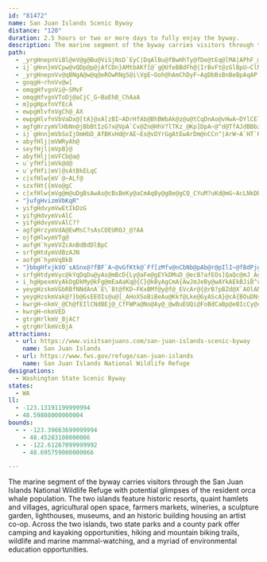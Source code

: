 ```yaml
---
id: "81472"
name: San Juan Islands Scenic Byway
distance: "120"
duration: 2.5 hours or two or more days to fully enjoy the byway.
description: The marine segment of the byway carries visitors through the San Juan Islands National Wildlife Refuge. The two islands feature resorts, hamlets and villages, farmers markets, wineries, lighthouses, museums, and an historic building housing an artist co-op.
path:
  - _yrgHnepnViBl@eV@g@Bu@ViSjNsD`EyC|DqAlBu@fBwHhTy@fDe@tEq@lMA|APhF_@`B_D|C
  - ij`gHnn}mVCpw@vQDp@p@jAfCDn}AMtbAKf[@`g@UfeBBdFh@|IrBvFt@zGlBpU~ClNb@f\XjE`@rAjB~Cd@jAt@zBDxAA~@YzAcDxI}AtBuCvCc@r@Y~@_DbOqE`NSd@e@nCy@vIObAsCrEgIrNyDfEqGbPiBlGaAdBiKtMwB~BiAf@gC~@{CLaAG_EeAsAm@s@e@s@wAa@_@}@Da@XSnA?l@HfAn@zANhEMzBQfBExCWpDKl@e@l@m@kD?{BNmBO{CKsA}@qHaEaGeAS}CmAsFwDs@Je@\i@z@_A~Bs@~BeAzAyAj@]j@kLlFmCZsFViCd@gA`AqAjBsOlWuAvC}BpRYv@gGzLmFtF}GxEaBXeA?{HmE_C_AmBM}BRuEx@_MRsCVYKiFdAy@Fyd@Gq@Ly@x@{@rAOxA?zKMnH{@jB}@j@cAPq^CmGq@uAAkHr@cPf@iJHs@Io@g@Sy@Em@Cas@DsFNs@Vs@X_@^G`JRhAE|C]TOTeABol@Ic_@mXfEYAuQsHaGkDsAg@cCm@kNE_AXe\tTmFfEo@RcSfDwB?oA_@iC{AgEsDwGgIyDsFsCaDwEyCoAk@kL[sCk@cAi@y@cBs@qCQcLi@eCc@eAcAaA_Ac@qM}Bg@Qi@s@
  - _yrgHnepnVv@qBNgA@w@q@eROwRNgS@i\VgE~Ooh@hAmChDyF~AgDbBsBnBeBpAqAP[lAkC^uA^wBZyE`@eKf@gJ?kBKmDgCaQE_B
  - goqgH~rhnVv@w[
  - omqgHfvgnVi@~SMvF
  - omqgHfvgnVToDj@aCjC_G~BaEhB_ChAaA
  - m}pgHpxfnVfEcA
  - ewpgHlvfnVgCh@_AX
  - ewpgHlvfnVbVaDx@[tA}@xA[zBI~ADrHfAb@BhBWbAk@z@u@tCqDnAo@vHwA~DYlCElB_@bBu@hA_Ad@q@r@oAXw@`@yBLyAN_Ej@iGRqHRgBj@iCbAoBbAsA`IcHdAsBxKae@z@eCzGgLhByAbA]dB?jJ^d@GxB_Al@m@dA_DjF}RlFeX~@yAt@e@zKeCp@g@z@_An@mCLcCCqRu@wLy@wHOiEOyLJuAb@qA~@kAlCaBx@aAt@sA|CaJh@iAlFoIx@SrADdDXpC?bAm@d@q@fEmOt@aBrBuCnCsEbAw@~@a@lBk@vEsDrDeEvDyBrBAlE[dWCA{ODm@L_@
  - agfgHrzymVlHbNn@jBbBtIzG?x@VpA`Cv@Zn@HhV?lTKz_@Kp]DpA~@^d@TfAJdBBbz@b@|GJn@~@|BbAJrf@g@
  - ij`gHnn}mVbSoIjOmHbD_AfBKvHd@rAE~Es@vDYrGgAtEwArDm@nCCn^|ArW~A`HT`Kx@jXdDz@C|@OhAi@xAgA|DmDfG{DxAg@tCU
  - abyfHlj|mVWRyAh@
  - seyfHjl|mVpB}@
  - abyfHlj|mVFCb@a@
  - u`yfHfi|mVk@d@
  - u`yfHfi|mV|@sAtBkELqC
  - c|xfHlw{mV`@~ALf@
  - szxfHt{{mVo@gC
  - c|xfHlw{mVg@m@uDgBsAwAs@cBsBeKy@aCmAqBy@gBe@gCQ_CYuM?uKd@mG~AcLNkDBoE]gIBwBZgCXs@v@kAnAeAfCaAhHyDbByB|@aB~@mCn@sC^mCh@wH^yCd@gC|@aDvCsDxW_YpDeE`A{Ah@qAx@oEXeELy^NoNT_B`GuVp@gE^qDh@uH?uCe@uIHwBh@uAfFqJj@yCBoIIiH}CaH_A_AiA?
  - "}ufgHvizmVbKqR"
  - yifgHdvymVwEtIkDzG
  - yifgHdvymVvAlC
  - yifgHdvymVvAlC??
  - agfgHrzymVdA@EwMsC?sAsCOEUROJ_@?AA
  - ojfgHlwymVTg@
  - aofgH`hymVVZcAnBdBdDlBpC
  - srfgHtdymVdBzAJN
  - aofgH`hymVqBkB
  - "}bbgHfxjkVO`sASnx@?fBF`A~@vGfKtk@`Ff[zMfv@nCbNb@pAb@r@pIlI~@fBdPjg@lEhM\\pAjAdJBhBMlDy@hF_A|CoA`C_BlBy@p@iAZcCPgFwAoA{@yK_@e@@gEmD{@\\kWyLoAg@}A[iBKcBT_C|@cEhCmE~DgFxGsE`HqEnJcErK_DtKwB`L_@lDs@`Ie@tR{JtxEgWjoMe@bOYzGe@rGaBfNu@zD_A`EyCxIwTfl@}FhMyBtCgHxHieAb}@yDtCaFlEgEbEoCnDiCdE}BtEgxA|aDaK|WiIpWcVf{@qAzFuAlIUlCSfD@lCRrBb@xBr@fB~DfHpT|\\|jC`zDbBrCv@`Bh@xBhArGdOf`A~@fIb@jJ`@zo@KdmHJpDVfD`B`L`DzLhB`EpDnDta@tWh@pA"
  - srfgHtdymVyc@kYqDqDu@yAs@mBcD{Ly@aFe@gEYkDMuD_@ecB?afEOs]QaQc@mJ_AgIuNy_AiAsGi@uBs@_BcBwC{jC}yDkWk^iCsCiC}AgDu@yCKyCd@iD`B}@jAs@zAyg@hcBmGtVsB~McAjNcFnkAaB`W{@pHsAjF_BfEsAnCmBhCcFzD_QnJY~C
  - i_hgHpexmVyAkDgDkMy@kFg@mEaAaKq@{C}@kByAgCmA{AwJmJeBy@wAYkAEkBJiB^cBl@sBfA_FjDyRhQ{|@zp@wWdX_RnWec@bp@{i@d}@}{EhrHgIhNgE~IiDbJiD`OaClPkAjMoeB`f^aFp}@o@zKqL`wA_Tp{B{VncC_Etq@}@nTs@bUVf\dAj]bA~HrAnIbFrOpGdNxG~J~@~@vQjUhSn^fGnPfHr[~BzL|AzIx@lNNzJO`Iy@fJgBdMcCvIwJ|SyChE~AoGpJiS`CoIjAsInA}LLsHMsJy@}MyAsI_CoLaHe[cGgP_Se^qQ}T_AcAaHiKyGuNgFaPyAwIcAeIiAy]Uy\r@oUz@oT`E{q@|VycCzSs{BrLwvAlGkjAteBkf^jAyM`C}PbDoOlDaJfEaJhImNzwEkkHpAaFl@aI?eKyCco@iCs]wCg[cX_fC{BcVoFws@c@mDu@qEyNwv@o@gEc@aEAyEN{EzPu{BTmEBqBKsASaAc@k@o@[s@Iu@JuA`@kF~BiAM
  - yeygHzskmVGbRBfNNdAnA`E\`Bt@fKD~FKxBMf@y@f@_EVcAr@{@rB?pBZd@X`AOlAN`A?bAi@bJNvAh@lBx@pBn@`CdAtCVvBM|EHxC|AxIJ~AE~@Kd@}QvMcFzHiAvBYfAoBpBm@ZsAR{AOeELe@Ro@nCYbCe@x@_JfAULi@v@SxAmF`K{B`ImAxAqM`ImAfBy@jCUfBCxCl@zHxB`Pz@nEb@p@l@XbARt@?|F_DbAGbE`Ed@VfCqAx@q@rAAz@PbA~@|E|K^rAb@rBbAfDbBbDTl@hAtFd@`Bb@|@^Zn@VjHFrAjAT^jAf@v@BbTgEz@_@|AyAh@IZShA\x@rAb@KbA`AbBp@~O?nCVl@t@nAl@|BdAhEbAxAhA
  - yeygHzskmVak@?}b@GsEEOIs@u@[_AHoXSoBiBeAu@Kkf@Lke@GyAScA}@cA{BOuDNso@e@sBaBqBsFAcw@KuTDs@P_@`@wGzHo@XaAPuCQiBa@}EyAcBKaM?wN[aAc@m@k@kAcCsC}EaAuCa@e@i@YaF{Bu@_As@_Bu@aDMwAYsAa@sAc@g@gHmF}CeEc@aAkBmIiAsCmAmGi@yFeAwQg@kBa@[}DKc@eD?_A^uDBsAC}QBaID}B^oE?cCKoAsBmIs@{Eu@qISiI_@}t@DuKb@?nA_@dL?fJcDdADtFjAd@GpFsAtLyGbD_AlHg@x@W|CuB~A_Ah@QlG?vT_@nCaAvFkClEYjPgIn@SVCNNlEbM~AzBpEb@hEEtLsFbD{BbAeB^aAn@cDt@cBpDsG|GmNx@{DvCaQzAeDbDuDr@mBh@mCrBgNEmCi@uKJqCvBwPnBeH`EoFhAkEz@iBlAeAxAm@|CQjAk@rDuDjCgDx@sCp@qA|AaAxAWvBgAh@}BjAoBRI~CkIBsAYwHJo@pEqIfBoGNmDMa@hBsBfB_EnA_HlC{CrEmCbBi@fG[~R`@vJd@vHGfPeChFSxDdBpDRjH_@n@Jt@h@x@|Al@t@pBpAzCX`MEEuBY_B?s@JsD`ByGp@mHa@o@YKwC?c@_@Qs@CmU\sBD{C}@sGk@kBwTg\eQiVaJcQwAgGe@qD{A}QSyDd@iMl@uGMkDo@oF{@sCgAeAoB]sAgDIgAYw@{A{CqD{EmAk@kDy@i@g@o@Q{AMiGn@s@[kAmAaD{K_BeIEcGTeAd@mA\gGTqH_@cAqGmGSi@BaAdAgH
  - kwrgH~nkmV_@Ch@fEIlCNdBEj@_CfFWPa@No@Ay@_@wBuEUQi@FoBdCaBp@eBIcCy@cDuBqD?uAgAcDkEs@_@wEM{LEg]D{K~CyAFsBGo@Kq@k@eCgDi@So@K{DQuDcCcA]qDReCvB_BdAqDr@sl@@
  - kwrgH~nkmVED
  - gtrgHrlkmV_BjAC?
  - gtrgHrlkmVcBjA
attractions:
  - url: https://www.visitsanjuans.com/san-juan-islands-scenic-byway
    name: San Juan Islands
  - url: https://www.fws.gov/refuge/san-juan-islands
    name: San Juan Islands National Wildlife Refuge
designations:
  - Washington State Scenic Byway
states:
  - WA
ll:
  - -123.13191199999994
  - 48.59808000000004
bounds:
  - - -123.39663699999994
    - 48.45283100000006
  - - -122.61267099999992
    - 48.695759000000066

---
```


The marine segment of the byway carries visitors through the San Juan Islands National Wildlife Refuge with potential glimpses of the resident orca whale population. The two islands feature historic resorts, quaint hamlets and villages, agricultural open space, farmers markets, wineries, a sculpture garden, lighthouses, museums, and an historic building housing an artist co-op.  Across the two islands, two state parks and a county park offer camping and kayaking opportunities, hiking and mountain biking trails, wildlife and marine mammal-watching, and a myriad of environmental education opportunities.
